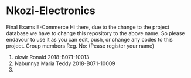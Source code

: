 # Nkozi-Electronics
Final Exams E-Commerce
Hi there, due to the change to the project database we have to change this repository to the above name.
So please endavour to use it as you can edit, push, or change any codes to this project.
Group members                Reg. No:       (Pease register your name)
1. okwir Ronald              2018-B071-10013
2. Nabunnya Maria Teddy      2018-B071-10009
3. 

